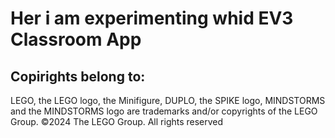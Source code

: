 <h1>Her i am experimenting whid EV3 Classroom App</h1>

<h2>Copirights belong to:</h2>
<p>LEGO, the LEGO logo, the Minifigure, DUPLO, the SPIKE logo, MINDSTORMS and the MINDSTORMS logo are trademarks and/or copyrights of the LEGO Group. ©2024 The LEGO Group. All rights reserved</p>
